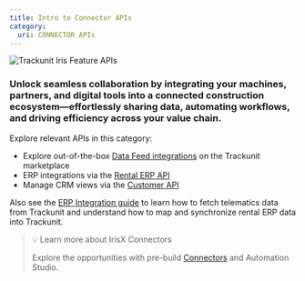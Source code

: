 ```yaml
---
title: Intro to Connector APIs
category:
  uri: CONNECTOR APIs
---
```


![Trackunit Iris Feature APIs](https://cdn.statically.io/gh/trackunit/developer-hub/master/api-docs/apis-feature.png)

### Unlock seamless collaboration by integrating your machines, partners, and digital tools into a connected construction ecosystem—effortlessly sharing data, automating workflows, and driving efficiency across your value chain.

Explore relevant APIs in this category:
- Explore out-of-the-box [Data Feed integrations](https://new.manager.trackunit.com/marketplace?q=&c=DATA_FEEDS) on the Trackunit marketplace
- ERP integrations via the [Rental ERP API](https://developers.trackunit.com/reference/rental-erp-api-intro)
- Manage CRM views via the [Customer API](https://developers.trackunit.com/reference/customers)

Also see the [ERP Integration guide](https://developers.trackunit.com/reference/data-model) to learn how to fetch telematics data from Trackunit and understand how to map and synchronize rental ERP data into Trackunit.

> 💡 Learn more about IrisX Connectors
>
> Explore the opportunities with pre-build [Connectors](https://developers.trackunit.com/docs/connectors) and Automation Studio.

